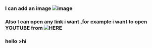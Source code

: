 ### I can add an image ![image](https://media.mnn.com/assets/images/2018/04/sunset_through_oak_tree.jpg.653x0_q80_crop-smart.jpg)

### Also I can open any link i want ,for example i want to open YOUTUBE from ![HERE](https://www.youtube.com/)

### hello >hi 
